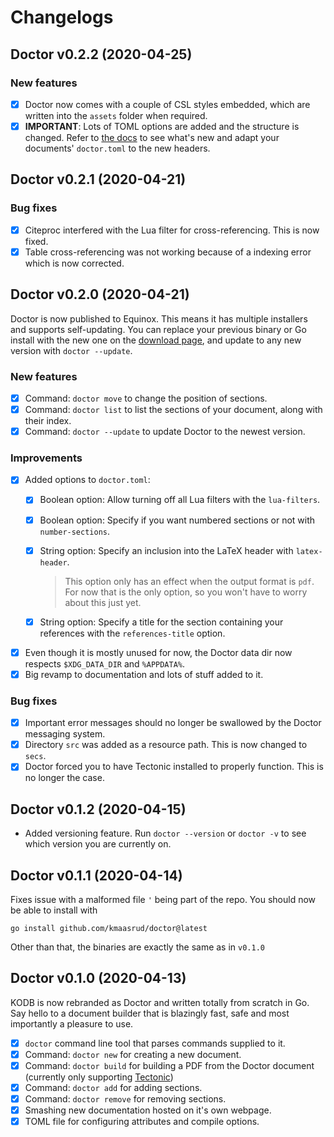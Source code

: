 # Changelogs

## Doctor v0.2.2 (2020-04-25)

### New features

- [x] Doctor now comes with a couple of CSL styles embedded, which are written into the `assets` folder when required.
- [x] **IMPORTANT**: Lots of TOML options are added and the structure is changed. Refer to [the docs](https://kmaasrud.com/doctor/config) to see what's new and adapt your documents' `doctor.toml` to the new headers.

## Doctor v0.2.1 (2020-04-21)

### Bug fixes

- [x] Citeproc interfered with the Lua filter for cross-referencing. This is now fixed.
- [x] Table cross-referencing was not working because of a indexing error which is now corrected.

## Doctor v0.2.0 (2020-04-21)

Doctor is now published to Equinox. This means it has multiple installers and supports self-updating. You can replace your previous binary or Go install with the new one on the [download page](https://dl.equinox.io/kmaasrud/doctor/stable), and update to any new version with `doctor --update`.

### New features

- [x] Command: `doctor move` to change the position of sections.
- [x] Command: `doctor list` to list the sections of your document, along with their index.
- [x] Command: `doctor --update` to update Doctor to the newest version.

### Improvements

- [x] Added options to `doctor.toml`:
    - [x] Boolean option: Allow turning off all Lua filters with the `lua-filters`.
    - [x] Boolean option: Specify if you want numbered sections or not with `number-sections`.
    - [x] String option: Specify an inclusion into the LaTeX header with `latex-header`.
        
        > This option only has an effect when the output format is `pdf`. For now that is the only option, so you won't have to worry about this just yet.

    - [x] String option: Specify a title for the section containing your references with the `references-title` option.
- [x] Even though it is mostly unused for now, the Doctor data dir now respects `$XDG_DATA_DIR` and `%APPDATA%`.
- [x] Big revamp to documentation and lots of stuff added to it.

### Bug fixes

- [x] Important error messages should no longer be swallowed by the Doctor messaging system.
- [x] Directory `src` was added as a resource path. This is now changed to `secs`.
- [x] Doctor forced you to have Tectonic installed to properly function. This is no longer the case.

## Doctor v0.1.2 (2020-04-15)

-  Added versioning feature. Run `doctor --version` or `doctor -v` to see which version you are currently on.

## Doctor v0.1.1 (2020-04-14)

Fixes issue with a malformed file `'` being part of the repo. You should now be able to install with

    go install github.com/kmaasrud/doctor@latest

Other than that, the binaries are exactly the same as in `v0.1.0`

## Doctor v0.1.0 (2020-04-13)

KODB is now rebranded as Doctor and written totally from scratch in Go. Say hello to a document builder that is blazingly fast, safe and most importantly a pleasure to use.

- [x] `doctor` command line tool that parses commands supplied to it.
- [x] Command: `doctor new` for creating a new document.
- [x] Command: `doctor build` for building a PDF from the Doctor document (currently only supporting [Tectonic](https://tectonic-typesetting.github.io/))
- [x] Command: `doctor add` for adding sections.
- [x] Command: `doctor remove` for removing sections.
- [x] Smashing new documentation hosted on it's own webpage.
- [x] TOML file for configuring attributes and compile options.
